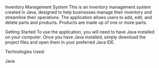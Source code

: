 Inventory Management System
This is an inventory management system created in Java, designed to help businesses manage their inventory and streamline their operations. The application allows users to add, edit, and delete parts and products. Products are made up of one or more parts.

Getting Started
To use the application, you will need to have Java installed on your computer. Once you have Java installed, simply download the project files and open them in your preferred Java IDE.

Technologies Used: 

Java

